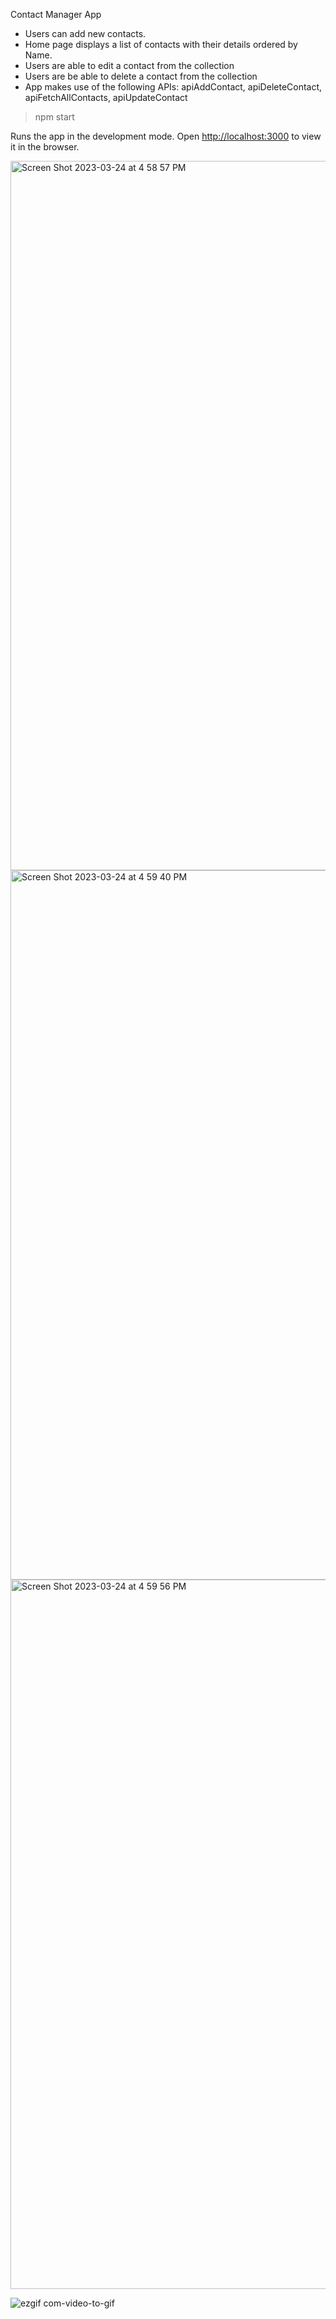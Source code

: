 Contact Manager App

- Users can add new contacts.
- Home page displays a list of contacts with their details ordered by Name.
- Users are able to edit a contact from the collection
- Users are be able to delete a contact from the collection
- App makes use of the following APIs: apiAddContact, apiDeleteContact, apiFetchAllContacts, apiUpdateContact

> npm start

Runs the app in the development mode. Open [http://localhost:3000](http://localhost:3000) to view it in the browser.

<img width="1135" alt="Screen Shot 2023-03-24 at 4 58 57 PM" src="https://user-images.githubusercontent.com/28539842/227639778-ba93d755-c7d9-4202-908d-bc10bc8c8986.png">
<img width="1135" alt="Screen Shot 2023-03-24 at 4 59 40 PM" src="https://user-images.githubusercontent.com/28539842/227639821-a67d7977-b5fb-453b-8b54-a61dd8613ec0.png">
<img width="1135" alt="Screen Shot 2023-03-24 at 4 59 56 PM" src="https://user-images.githubusercontent.com/28539842/227639879-d96b95b1-1943-4e57-afd5-9490142f4ebf.png">

![ezgif com-video-to-gif](https://user-images.githubusercontent.com/28539842/227636443-9e82a165-bc07-4f4a-a53d-6d102934871d.gif)
